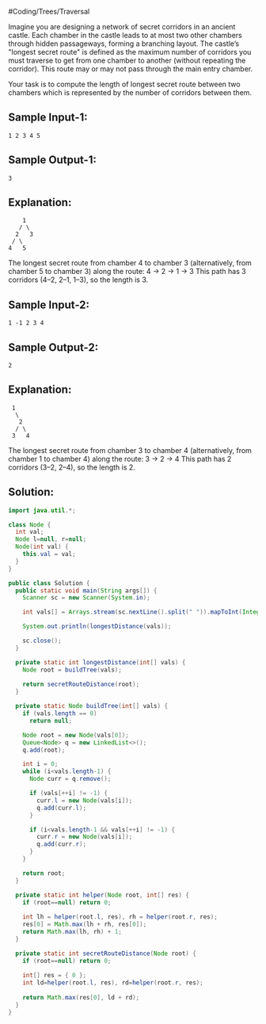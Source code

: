 #Coding/Trees/Traversal 

Imagine you are designing a network of secret corridors in an ancient castle. 
Each chamber in the castle leads to at most two other chambers through hidden passageways, forming a branching layout. 
The castle’s "longest secret route" is defined as the maximum number of corridors  you must traverse to get from one chamber to another (without repeating the corridor). This route may or may not pass through the main entry chamber.

Your task is to compute the length of longest secret route between two chambers which is represented by the number of corridors between them.

Sample Input-1:
------
```
1 2 3 4 5 
```

Sample Output-1:
------
```
3
```

Explanation:
------
```
    1
   / \
  2   3
 / \
4   5
```
The longest secret route from chamber 4 to chamber 3 (alternatively, from chamber 5 to chamber 3) along the route: 4 → 2 → 1 → 3
This path has 3 corridors (4–2, 2–1, 1–3), so the length is 3.

Sample Input-2:
------
```
1 -1 2 3 4
```

Sample Output-2:
------
```
2
```

Explanation:
------
```
 1
  \
   2
  / \
 3   4
```
The longest secret route from chamber 3 to chamber 4 (alternatively, from chamber 1 to chamber 4) along the route: 3 → 2 → 4
This path has 2 corridors (3–2, 2–4), so the length is 2.

## Solution:

```java
import java.util.*;

class Node {
  int val;
  Node l=null, r=null;
  Node(int val) {
    this.val = val;
  }
}

public class Solution {
  public static void main(String args[]) {
    Scanner sc = new Scanner(System.in);

    int vals[] = Arrays.stream(sc.nextLine().split(" ")).mapToInt(Integer::parseInt).toArray();

    System.out.println(longestDistance(vals));

    sc.close();
  }

  private static int longestDistance(int[] vals) {
    Node root = buildTree(vals);
    
    return secretRouteDistance(root);
  }

  private static Node buildTree(int[] vals) {
    if (vals.length == 0)
      return null;

    Node root = new Node(vals[0]);
    Queue<Node> q = new LinkedList<>();
    q.add(root);

    int i = 0;
    while (i<vals.length-1) {
      Node curr = q.remove();

      if (vals[++i] != -1) {
        curr.l = new Node(vals[i]);
        q.add(curr.l);
      }

      if (i<vals.length-1 && vals[++i] != -1) {
        curr.r = new Node(vals[i]);
        q.add(curr.r);
      }
    }

    return root;
  }

  private static int helper(Node root, int[] res) {
    if (root==null) return 0;
    
    int lh = helper(root.l, res), rh = helper(root.r, res);
    res[0] = Math.max(lh + rh, res[0]);
    return Math.max(lh, rh) + 1;
  }

  private static int secretRouteDistance(Node root) {
    if (root==null) return 0;
    
    int[] res = { 0 };
    int ld=helper(root.l, res), rd=helper(root.r, res);
    
    return Math.max(res[0], ld + rd);
  }
}
```